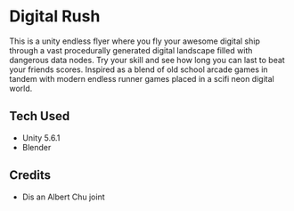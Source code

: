# Digital Rush

This is a unity endless flyer where you fly your awesome digital ship through a vast procedurally generated 
digital landscape filled with dangerous data nodes. Try your skill and see how long you can last to beat your friends scores.
Inspired as a blend of old school arcade games in tandem with modern endless runner games placed in a scifi neon digital world.

## Tech Used
- Unity 5.6.1
- Blender

## Credits
- Dis an Albert Chu joint 